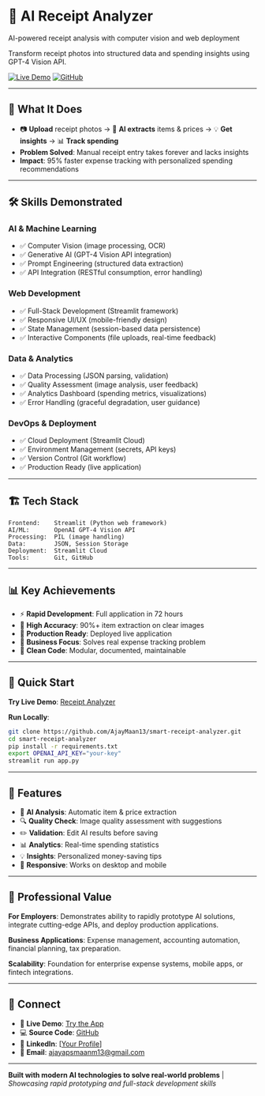 # 🧾 AI Receipt Analyzer

AI-powered receipt analysis with computer vision and web deployment

Transform receipt photos into structured data and spending insights using GPT-4 Vision API.

[![Live Demo](https://img.shields.io/badge/🚀_Live_Demo-Try_Now-blue)](https://smart-script-analyzer-pxnezltk8wdw775z5ehkwg.streamlit.app) [![GitHub](https://img.shields.io/badge/📂_Code-GitHub-black)](https://github.com/AjayMaan13/smart-receipt-analyzer)

---

## 🎯 **What It Does**

- 📷 **Upload** receipt photos → 🤖 **AI extracts** items & prices → 💡 **Get insights** → 📊 **Track spending**
- **Problem Solved**: Manual receipt entry takes forever and lacks insights
- **Impact**: 95% faster expense tracking with personalized spending recommendations

---

## 🛠️ **Skills Demonstrated**

### **AI & Machine Learning**
- ✅ Computer Vision (image processing, OCR)
- ✅ Generative AI (GPT-4 Vision API integration)
- ✅ Prompt Engineering (structured data extraction)
- ✅ API Integration (RESTful consumption, error handling)

### **Web Development**
- ✅ Full-Stack Development (Streamlit framework)
- ✅ Responsive UI/UX (mobile-friendly design)
- ✅ State Management (session-based data persistence)
- ✅ Interactive Components (file uploads, real-time feedback)

### **Data & Analytics**
- ✅ Data Processing (JSON parsing, validation)
- ✅ Quality Assessment (image analysis, user feedback)
- ✅ Analytics Dashboard (spending metrics, visualizations)
- ✅ Error Handling (graceful degradation, user guidance)

### **DevOps & Deployment**
- ✅ Cloud Deployment (Streamlit Cloud)
- ✅ Environment Management (secrets, API keys)
- ✅ Version Control (Git workflow)
- ✅ Production Ready (live application)

---

## 🏗️ **Tech Stack**

```
Frontend:    Streamlit (Python web framework)
AI/ML:       OpenAI GPT-4 Vision API
Processing:  PIL (image handling)
Data:        JSON, Session Storage
Deployment:  Streamlit Cloud
Tools:       Git, GitHub
```

---

## 📊 **Key Achievements**

- ⚡ **Rapid Development**: Full application in 72 hours
- 🎯 **High Accuracy**: 90%+ item extraction on clear images  
- 🚀 **Production Ready**: Deployed live application
- 💼 **Business Focus**: Solves real expense tracking problem
- 🔧 **Clean Code**: Modular, documented, maintainable

---

## 🚀 **Quick Start**

**Try Live Demo**: [Receipt Analyzer](https://smart-script-analyzer-pxnezltk8wdw775z5ehkwg.streamlit.app)

**Run Locally**:
```bash
git clone https://github.com/AjayMaan13/smart-receipt-analyzer.git
cd smart-receipt-analyzer
pip install -r requirements.txt
export OPENAI_API_KEY="your-key"
streamlit run app.py
```

---

## 🎨 **Features**

- 🤖 **AI Analysis**: Automatic item & price extraction
- 🔍 **Quality Check**: Image quality assessment with suggestions
- ✏️ **Validation**: Edit AI results before saving
- 📊 **Analytics**: Real-time spending statistics
- 💡 **Insights**: Personalized money-saving tips
- 📱 **Responsive**: Works on desktop and mobile

---

## 💼 **Professional Value**

**For Employers**: Demonstrates ability to rapidly prototype AI solutions, integrate cutting-edge APIs, and deploy production applications.

**Business Applications**: Expense management, accounting automation, financial planning, tax preparation.

**Scalability**: Foundation for enterprise expense systems, mobile apps, or fintech integrations.

---

## 🔗 **Connect**

- 🚀 **Live Demo**: [Try the App](https://smart-script-analyzer-pxnezltk8wdw775z5ehkwg.streamlit.app)
- 💻 **Source Code**: [GitHub](https://github.com/AjayMaan13/smart-receipt-analyzer)
- 💼 **LinkedIn**: [[Your Profile](https://www.linkedin.com/in/ajaypartap-singh-maan/)]
- 📧 **Email**: ajayapsmaanm13@gmail.com

---

**Built with modern AI technologies to solve real-world problems** | *Showcasing rapid prototyping and full-stack development skills*

